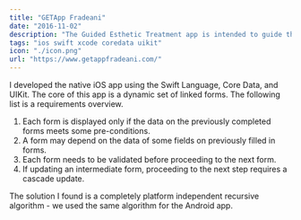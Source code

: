 ```yaml
---
title: "GETApp Fradeani"
date: "2016-11-02"
description: "The Guided Esthetic Treatment app is intended to guide the dentist through each step of the prosthetic treatment plan"
tags: "ios swift xcode coredata uikit"
icon: "./icon.png"
url: "https://www.getappfradeani.com/"
---
```


I developed the native iOS app using the Swift Language, Core Data, and UIKit. The core of this app is a dynamic set of linked forms. The following list is a requirements overview.

1. Each form is displayed only if the data on the previously completed forms meets some pre-conditions.
2. A form may depend on the data of some fields on previously filled in forms.
3. Each form needs to be validated before proceeding to the next form.
4. If updating an intermediate form, proceeding to the next step requires a cascade update.

The solution I found is a completely platform independent recursive algorithm - we used the same algorithm for the Android app.
